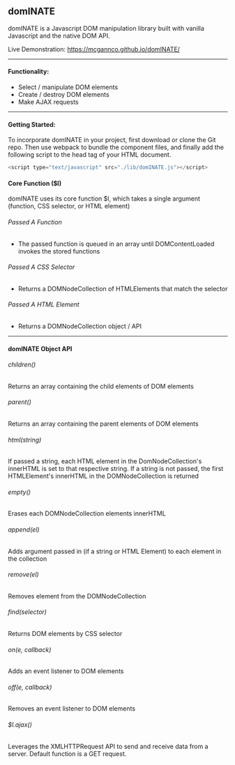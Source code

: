 ## domINATE

domINATE is a Javascript DOM manipulation library built with vanilla Javascript and the native DOM API.

Live Demonstration: https://mcgannco.github.io/domINATE/
***
#### Functionality:
* Select / manipulate DOM elements
* Create / destroy DOM elements
* Make AJAX requests
***
#### Getting Started:
To incorporate domINATE in your project, first download or clone the Git repo.  Then use webpack to bundle the component files, and finally add the following script to the head tag of your HTML document.

```javascript
<script type="text/javascript" src="./lib/domINATE.js"></script>
```

#### Core Function ($l)

domINATE uses its core function $l, which takes a single argument (function, CSS selector, or HTML element)

###### Passed A Function
* The passed function is queued in an array until DOMContentLoaded invokes the stored functions

###### Passed A CSS Selector
* Returns a DOMNodeCollection of HTMLElements that match the selector

###### Passed A HTML Element
* Returns a DOMNodeCollection object / API
***
#### domINATE Object API
###### children()
Returns an array containing the  child elements of DOM elements

###### parent()
Returns an array containing the  parent elements of DOM elements

###### html(string)
If passed a string, each HTML element in the DomNodeCollection's innerHTML is set to that respective string.  If a string is not passed, the first HTMLElement's innerHTML in the DOMNodeCollection is returned

###### empty()
Erases each DOMNodeCollection elements innerHTML

###### append(el)
Adds argument passed in (if a string or HTML Element) to each element in the collection

###### remove(el)
Removes element from the DOMNodeCollection

###### find(selector)
Returns DOM elements by CSS selector

###### on(e, callback)
Adds an event listener to DOM elements

###### off(e, callback)
Removes an event listener to DOM elements

###### $l.ajax()
Leverages the XMLHTTPRequest API to send and receive data from a server. Default function is a GET request.
